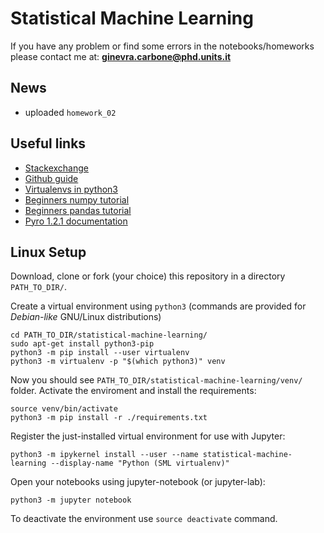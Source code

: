 # Statistical Machine Learning

If you have any problem or find some errors in the notebooks/homeworks please contact me at: **ginevra.carbone@phd.units.it**

## News

- uploaded `homework_02`

## Useful links

- [Stackexchange](https://stackexchange.com/)
- [Github guide](https://guides.github.com/activities/hello-world/)
- [Virtualenvs in python3](https://docs.python.org/3/library/venv.html)
- [Beginners numpy tutorial](http://cs231n.github.io/python-numpy-tutorial/)
- [Beginners pandas tutorial](https://www.learndatasci.com/tutorials/python-pandas-tutorial-complete-introduction-for-beginners/)
- [Pyro 1.2.1 documentation](http://docs.pyro.ai/en/1.2.1/)

## Linux Setup

Download, clone or fork (your choice) this repository in a directory `PATH_TO_DIR/`.

Create a virtual environment using `python3` (commands are provided for *Debian-like* GNU/Linux distributions)
```
cd PATH_TO_DIR/statistical-machine-learning/
sudo apt-get install python3-pip
python3 -m pip install --user virtualenv
python3 -m virtualenv -p "$(which python3)" venv
```

Now you should see `PATH_TO_DIR/statistical-machine-learning/venv/` folder.
Activate the enviroment and install the requirements:
```
source venv/bin/activate
python3 -m pip install -r ./requirements.txt 
```

Register the just-installed virtual environment for use with Jupyter:
```
python3 -m ipykernel install --user --name statistical-machine-learning --display-name "Python (SML virtualenv)"
```

Open your notebooks using jupyter-notebook (or jupyter-lab):
```
python3 -m jupyter notebook
```

To deactivate the environment use `source deactivate` command.
